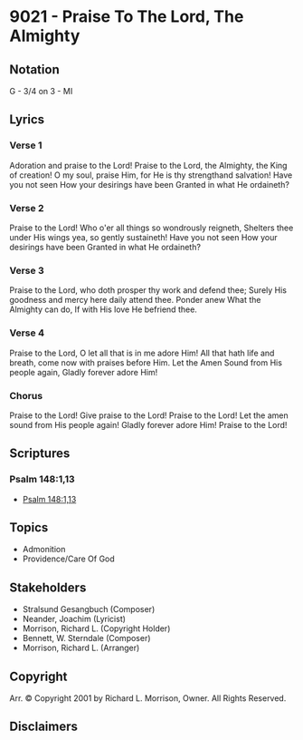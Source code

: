 # 9021 - Praise To The Lord, The Almighty

## Notation

G - 3/4 on 3 - MI

## Lyrics

### Verse 1

Adoration and praise to the Lord! Praise to the Lord, the Almighty, the King of creation! O my soul, praise Him, for He is thy strengthand salvation! Have you not seen How your desirings have been Granted in what He ordaineth?

### Verse 2

Praise to the Lord! Who o'er all things so wondrously reigneth, Shelters thee under His wings yea, so gently sustaineth! Have you not seen How your desirings have been Granted in what He ordaineth?

### Verse 3

Praise to the Lord, who doth prosper thy work and defend thee; Surely His goodness and mercy here daily attend thee. Ponder anew What the Almighty can do, If with His love He befriend thee.

### Verse 4

Praise to the Lord, O let all that is in me adore Him! All that hath life and breath, come now with praises before Him. Let the Amen Sound from His people again, Gladly forever adore Him!

### Chorus

Praise to the Lord! Give praise to the Lord! Praise to the Lord! Let the amen sound from His people again! Gladly forever adore Him! Praise to the Lord!


## Scriptures

### Psalm 148:1,13

- [Psalm 148:1,13](https://www.biblegateway.com/passage/?search=Psalm%20148%3A1%2C13)


## Topics

- Admonition
- Providence/Care Of God

## Stakeholders

- Stralsund Gesangbuch (Composer)
- Neander, Joachim (Lyricist)
- Morrison, Richard L. (Copyright Holder)
- Bennett, W. Sterndale (Composer)
- Morrison, Richard L. (Arranger)

## Copyright

Arr. © Copyright 2001 by Richard L. Morrison, Owner. All Rights Reserved.


## Disclaimers


